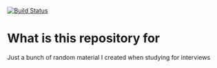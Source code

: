 [![Build Status](https://travis-ci.org/teekwak/software-interview-study.svg?branch=master)](https://travis-ci.org/teekwak/software-interview-study)

# What is this repository for #
Just a bunch of random material I created when studying for interviews
